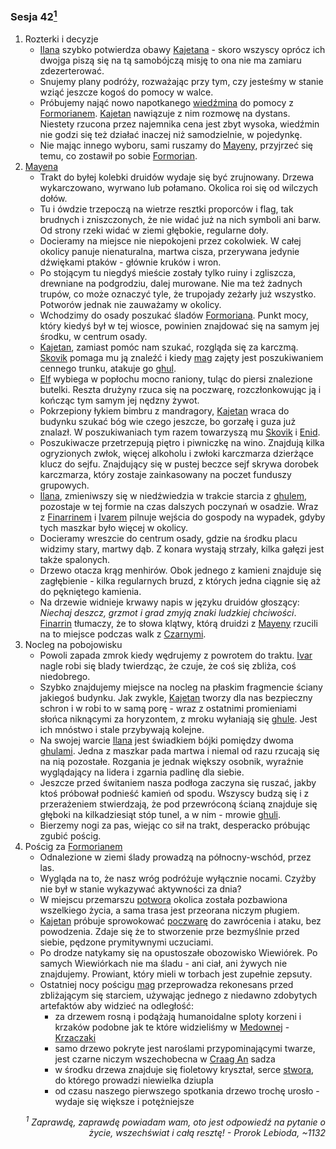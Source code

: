 ### Sesja 42[<sup>1</sup>](#ad1)
1. Rozterki i decyzje
    - [Ilana](#g_ilana) szybko potwierdza obawy [Kajetana](#g_kajetan) - skoro wszyscy oprócz ich dwojga piszą się na tą samobójczą misję to ona nie ma zamiaru zdezerterować.
    - Snujemy plany podróży, rozważając przy tym, czy jesteśmy w stanie wziąć jeszcze kogoś do pomocy w walce.
    - Próbujemy nająć nowo napotkanego [wiedźmina](#p_gaetan) do pomocy z [Formorianem](#p_formorian). [Kajetan](#g_kajetan) nawiązuje z nim rozmowę na dystans. Niestety rzucona przez najemnika cena jest zbyt wysoka, wiedźmin nie godzi się też działać inaczej niż samodzielnie, w pojedynkę.
    - Nie mając innego wyboru, sami ruszamy do [Mayeny](#l_mayena), przyjrzeć się temu, co zostawił po sobie [Formorian](#p_formorian).
2. [Mayena](#l_mayena)
    - Trakt do byłej kolebki druidów wydaje się być zrujnowany. Drzewa wykarczowano, wyrwano lub połamano. Okolica roi się od wilczych dołów.
    - Tu i ówdzie trzepoczą na wietrze resztki proporców i flag, tak brudnych i zniszczonych, że nie widać już na nich symboli ani barw. Od strony rzeki widać w ziemi głębokie, regularne doły.
    - Docieramy na miejsce nie niepokojeni przez cokolwiek. W całej okolicy panuje nienaturalna, martwa cisza, przerywana jedynie dźwiękami ptaków - głównie kruków i wron.
    - Po stojącym tu niegdyś mieście zostały tylko ruiny i zgliszcza, drewniane na podgrodziu, dalej murowane. Nie ma też żadnych trupów, co może oznaczyć tyle, że trupojady zeżarły już wszystko. Potworów jednak nie zauważamy w okolicy.
    - Wchodzimy do osady poszukać śladów [Formoriana](#p_formorian). Punkt mocy, który kiedyś był w tej wiosce, powinien znajdować się na samym jej środku, w centrum osady.
    - [Kajetan](#g_kajetan), zamiast pomóc nam szukać, rozgląda się za karczmą. [Skovik](#p_skovik) pomaga mu ją znaleźć i kiedy [mag](#g_kajetan) zajęty jest poszukiwaniem cennego trunku, atakuje go [ghul](#b_ghul).
    - [Elf](#g_kajetan) wybiega w popłochu mocno raniony, tuląc do piersi znalezione butelki. Reszta drużyny rzuca się na poczwarę, rozczłonkowując ją i kończąc tym samym jej nędzny żywot.
    - Pokrzepiony łykiem bimbru z mandragory, [Kajetan](#g_kajetan) wraca do budynku szukać bóg wie czego jeszcze, bo gorzałę i guza już znalazł. W poszukiwaniach tym razem towarzyszą mu [Skovik](#p_skovik) i [Enid](#p_enid).
    - Poszukiwacze przetrzepują piętro i piwniczkę na wino. Znajdują kilka ogryzionych zwłok, więcej alkoholu i zwłoki karczmarza dzierżące klucz do sejfu. Znajdujący się w pustej beczce sejf skrywa dorobek karczmarza, który zostaje zainkasowany na poczet funduszy grupowych.
    - [Ilana](#g_ilana), zmieniwszy się w niedźwiedzia w trakcie starcia z [ghulem](#b_ghul), pozostaje w tej formie na czas dalszych poczynań w osadzie. Wraz z [Finarrinem](#p_druid_finarrin) i [Ivarem](#p_ivar) pilnuje wejścia do gospody na wypadek, gdyby tych maszkar było więcej w okolicy.
    - Docieramy wreszcie do centrum osady, gdzie na środku placu widzimy stary, martwy dąb. Z konara wystają strzały, kilka gałęzi jest także spalonych.
    - Drzewo otacza krąg menhirów. Obok jednego z kamieni znajduje się zagłębienie - kilka regularnych bruzd, z których jedna ciągnie się aż do pękniętego kamienia.
    - Na drzewie widnieje krwawy napis w języku druidów głoszący: _Niechaj deszcz, grzmot i grad zmyją znaki ludzkiej chciwości_. [Finarrin](#p_druid_finarrin) tłumaczy, że to słowa klątwy, którą druidzi z [Mayeny](#l_mayena) rzucili na to miejsce podczas walk z [Czarnymi](#l_nilfgaard).
3. Nocleg na pobojowisku
    - Powoli zapada zmrok kiedy wędrujemy z powrotem do traktu. [Ivar](#p_ivar) nagle robi się blady twierdząc, że czuje, że coś się zbliża, coś niedobrego. 
    - Szybko znajdujemy miejsce na nocleg na płaskim fragmencie ściany jakiegoś budynku. Jak zwykle, [Kajetan](#g_kajetan) tworzy dla nas bezpieczny schron i w robi to w samą porę - wraz z ostatnimi promieniami słońca niknącymi za horyzontem, z mroku wyłaniają się [ghule](#b_ghul). Jest ich mnóstwo i stale przybywają kolejne.
    - Na swojej warcie [Ilana](#g_ilana) jest świadkiem bójki pomiędzy dwoma [ghulami](#b_ghul). Jedna z maszkar pada martwa i niemal od razu rzucają się na nią pozostałe. Rozgania je jednak większy osobnik, wyraźnie wyglądający na lidera i zgarnia padlinę dla siebie.
    - Jeszcze przed świtaniem nasza podłoga zaczyna się ruszać, jakby ktoś próbował podnieść kamień od spodu. Wszyscy budzą się i z przerażeniem stwierdzają, że pod przewróconą ścianą znajduje się głęboki na kilkadziesiąt stóp tunel, a w nim - mrowie [ghuli](#b_ghul).
    - Bierzemy nogi za pas, wiejąc co sił na trakt, desperacko próbując zgubić pościg.
4. Pościg za [Formorianem](#p_formorian)
    - Odnalezione w ziemi ślady prowadzą na północny-wschód, przez las.
    - Wygląda na to, że nasz wróg podróżuje wyłącznie nocami. Czyżby nie był w stanie wykazywać aktywności za dnia?
    - W miejscu przemarszu [potwora](#p_formorian) okolica została pozbawiona wszelkiego życia, a sama trasa jest przeorana niczym pługiem.
    - [Kajetan](#g_kajetan) próbuje sprowokować [poczwarę](#p_formorian) do zawrócenia i ataku, bez powodzenia. Zdaje się że to stworzenie prze bezmyślnie przed siebie, pędzone prymitywnymi uczuciami.
    - Po drodze natykamy się na opustoszałe obozowisko Wiewiórek. Po samych Wiewiórkach nie ma śladu - ani ciał, ani żywych nie znajdujemy. Prowiant, który mieli w torbach jest zupełnie zepsuty.
    - Ostatniej nocy pościgu [mag](#g_kajetan) przeprowadza rekonesans przed zbliżającym się starciem, używając jednego z niedawno zdobytych artefaktów aby widzieć na odległość:
        - za drzewem rosną i podążają humanoidalne sploty korzeni i krzaków podobne jak te które widzieliśmy w [Medownej](#l_medowna) - [Krzaczaki](#b_krzaczak)
        - samo drzewo pokryte jest naroślami przypominającymi twarze, jest czarne niczym wszechobecna w [Craag An](#l_craag_an) sadza
        - w środku drzewa znajduje się fioletowy kryształ, serce [stwora](#p_formorian), do którego prowadzi niewielka dziupla
        - od czasu naszego pierwszego spotkania drzewo trochę urosło - wydaje się większe i potężniejsze


<div align="right"><i><a id='ad1'></a><sup>1</sup>
Zaprawdę, zaprawdę powiadam wam, oto jest odpowiedź na pytanie o życie, wszechświat i całą resztę! - Prorok Lebioda, ~1132
</i></div>
